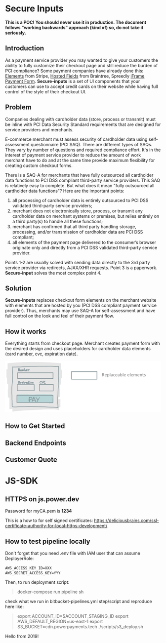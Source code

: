 
# Secure Inputs

**This is a POC! You should never use it in production. The document follows "working backwards" approach (kind of) so, do not take it seriously.**

## Introduction

As a payment service provider you may wanted to give your customers the ability to fully customize their checkout page and still reduce the burden of PCI compliance? Some payment companies have already done this:  [Elements](https://stripe.com/payments/elements) from Stripe, [Hosted Fields](https://developers.braintreepayments.com/start/hosted-fields) from Braintree, Spreedly [iFrame Payment Form](https://docs.spreedly.com/guides/adding-payment-methods/iframe/). **Secure-inputs** is a set of UI components that your customers can use to accept credit cards on their website while having full control of the style of their checkout UI.

## Problem

Companies dealing with cardholder data (store, process or transmit) must be inline with PCI Data Security Standard requirements that are designed for service providers and merchants.

E-commerce merchant must assess security of cardholder data using self-assessment questionnaire (PCI SAQ). There are different types of SAQs. They vary by number of questions and required compliance effort. It's in the interest of payment service provider to reduce the amount of work merchant have to do and at the same time provide maximum flexibility for creating custom checkout forms.

There is a SAQ-A for merchants that have fully outsourced all cardholder data functions to PCI DSS compliant third-party service providers. This SAQ is relatively easy to complete. But what does it mean "fully outsourced all cardholder data functions"? Here are the important points:

1. all processing of cardholder data is entirely outsourced to PCI DSS validated third-party service providers;
2. merchant does not electronically store, process, or transmit any cardholder data on merchant systems or premises, but relies entirely on a third party(s) to handle all these functions;
3. merchant has confirmed that all third party handling storage, processing, and/or transmission of cardholder data are PCI DSS compliant;
4. all elements of the payment page delivered to the consumer’s browser originate only and directly from a PCI DSS validated third-party service provider.

Points 1-2 are usually solved with sending data directly to the 3rd party service provider via redirects, AJAX/XHR requests. Point 3 is a paperwork. **Secure-input** solves the most complex point 4.

## Solution

**Secure-inputs** replaces checkout form elements on the merchant website with elements that are hosted by you (PCI DSS compliant payment service provider). Thus, merchants may use SAQ-A for self-assessment and have full control on the look and feel of their payment flow.

## How it works

Everything starts from checkout page. Merchant creates payment form with the desired design and uses placeholders for cardholder data elements (card number, cvc, expiration date).

![payment form](docs/img/form.png)

## How to Get Started

## Backend Endpoints

## Customer Quote

# JS-SDK


## HTTPS on js.power.dev

Password for myCA.pem is **1234**

This is a how to for self signed certificates: https://deliciousbrains.com/ssl-certificate-authority-for-local-https-development/


## How to test pipeline locally

Don't forget that you need .env file with IAM user that can assume DeployerRole:

```
AWS_ACCESS_KEY_ID=XXX
AWS_SECRET_ACCESS_KEY=YYY
```

Then, to run deployment script:

> docker-compose run pipeline sh

check what we run in bitbucket-pipelines.yml step/script and reproduce here like:

> export ACCOUNT_ID=$ACCOUNT_STAGING_ID
> export AWS_DEFAULT_REGION=us-east-1
> export S3_BUCKET=cdn.powerpayments.tech
> ./scripts/s3_deploy.sh

Hello from 2019!

